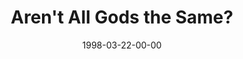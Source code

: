 ---
layout: message
category: message
series: "In Search Of..."
title: "Aren't All Gods the Same?"
date: 1998-03-22-00-00
message_id: 449
---